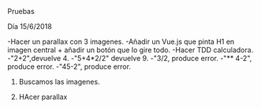 Pruebas

Día 15/6/2018

-Hacer un parallax con 3 imagenes.
-Añadir un Vue.js que pinta H1 en imagen central + añadir un botón que lo gire todo.
-Hacer TDD calculadora.
  -"2+2",devuelve 4.
  -"5+4*2/2" devuelve 9.
  -"3/2, produce error.
  -"** 4-2", produce error.
  -"45-2", produce error.



1. Buscamos las imagenes.

2. HAcer parallax

